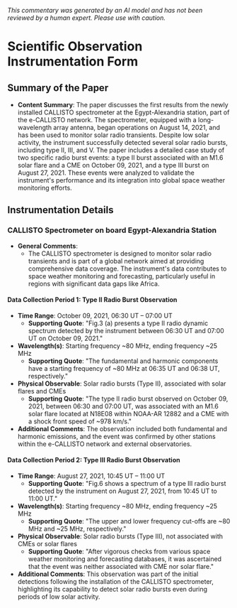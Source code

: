 _This commentary was generated by an AI model and has not been reviewed by a human expert. Please use with caution._

# Scientific Observation Instrumentation Form

## Summary of the Paper
- **Content Summary**: The paper discusses the first results from the newly installed CALLISTO spectrometer at the Egypt-Alexandria station, part of the e-CALLISTO network. The spectrometer, equipped with a long-wavelength array antenna, began operations on August 14, 2021, and has been used to monitor solar radio transients. Despite low solar activity, the instrument successfully detected several solar radio bursts, including type II, III, and V. The paper includes a detailed case study of two specific radio burst events: a type II burst associated with an M1.6 solar flare and a CME on October 09, 2021, and a type III burst on August 27, 2021. These events were analyzed to validate the instrument's performance and its integration into global space weather monitoring efforts.

## Instrumentation Details

### CALLISTO Spectrometer on board Egypt-Alexandria Station
- **General Comments**:
   - The CALLISTO spectrometer is designed to monitor solar radio transients and is part of a global network aimed at providing comprehensive data coverage. The instrument's data contributes to space weather monitoring and forecasting, particularly useful in regions with significant data gaps like Africa.

#### Data Collection Period 1: Type II Radio Burst Observation
- **Time Range**: October 09, 2021, 06:30 UT – 07:00 UT
   - **Supporting Quote**: "Fig.3 (a) presents a type II radio dynamic spectrum detected by the instrument between 06:30 UT and 07:00 UT on October 09, 2021."
- **Wavelength(s)**: Starting frequency ~80 MHz, ending frequency ~25 MHz
   - **Supporting Quote**: "The fundamental and harmonic components have a starting frequency of ~80 MHz at 06:35 UT and 06:38 UT, respectively."
- **Physical Observable**: Solar radio bursts (Type II), associated with solar flares and CMEs
   - **Supporting Quote**: "The type II radio burst observed on October 09, 2021, between 06:30 and 07:00 UT, was associated with an M1.6 solar flare located at N18E08 within NOAA-AR 12882 and a CME with a shock front speed of ~978 km/s."
- **Additional Comments**: The observation included both fundamental and harmonic emissions, and the event was confirmed by other stations within the e-CALLISTO network and external observatories.

#### Data Collection Period 2: Type III Radio Burst Observation
- **Time Range**: August 27, 2021, 10:45 UT – 11:00 UT
   - **Supporting Quote**: "Fig.6 shows a spectrum of a type III radio burst detected by the instrument on August 27, 2021, from 10:45 UT to 11:00 UT."
- **Wavelength(s)**: Starting frequency ~80 MHz, ending frequency ~25 MHz
   - **Supporting Quote**: "The upper and lower frequency cut-offs are ~80 MHz and ~25 MHz, respectively."
- **Physical Observable**: Solar radio bursts (Type III), not associated with CMEs or solar flares
   - **Supporting Quote**: "After vigorous checks from various space weather monitoring and forecasting databases, it was ascertained that the event was neither associated with CME nor solar flare."
- **Additional Comments**: This observation was part of the initial detections following the installation of the CALLISTO spectrometer, highlighting its capability to detect solar radio bursts even during periods of low solar activity.
